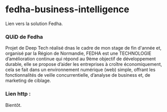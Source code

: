 # fedha-business-intelligence

Lien vers la solution Fedha.


### QUiD de Fedha

Projet de Deep Tech réalisé dnas le cadre de mon stage de fin d'année et, organisé par la Région de Normandie, FEDHA est une TECHNOLOGIE d’amélioration continue qui répond au 9ème objectif de développement durable, elle se propose d’aider les entreprises à croître économiquement, cela se fait dans un environnement numérique (web) simple, offrant les fonctionnalités de veille concurrentielle, d’analyse de business et, de marketing de ciblage. 

### Lien http :

Bientôt.
